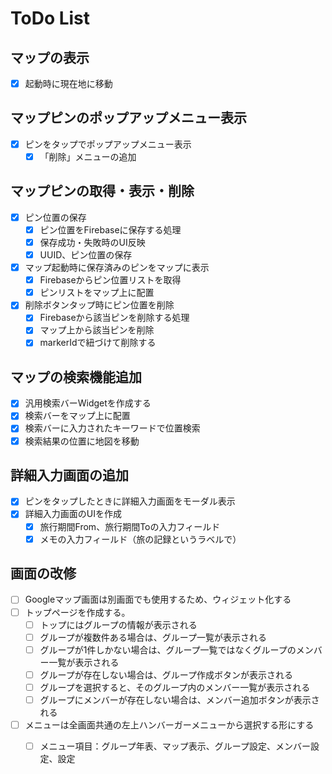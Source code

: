 # ToDo List

## マップの表示
- [x] 起動時に現在地に移動

## マップピンのポップアップメニュー表示
- [x] ピンをタップでポップアップメニュー表示
  - [x] 「削除」メニューの追加

## マップピンの取得・表示・削除
- [x] ピン位置の保存
    - [x] ピン位置をFirebaseに保存する処理
    - [x] 保存成功・失敗時のUI反映
    - [x] UUID、ピン位置の保存
- [x] マップ起動時に保存済みのピンをマップに表示
    - [x] Firebaseからピン位置リストを取得
    - [x] ピンリストをマップ上に配置
- [x] 削除ボタンタップ時にピン位置を削除
    - [x] Firebaseから該当ピンを削除する処理
    - [x] マップ上から該当ピンを削除
    - [x] markerIdで紐づけて削除する

## マップの検索機能追加
- [x] 汎用検索バーWidgetを作成する
- [x] 検索バーをマップ上に配置
- [x] 検索バーに入力されたキーワードで位置検索
- [x] 検索結果の位置に地図を移動

## 詳細入力画面の追加
- [x] ピンをタップしたときに詳細入力画面をモーダル表示
- [x] 詳細入力画面のUIを作成
  - [x] 旅行期間From、旅行期間Toの入力フィールド
  - [x] メモの入力フィールド（旅の記録というラベルで）

## 画面の改修
- [ ] Googleマップ画面は別画面でも使用するため、ウィジェット化する
- [ ] トップページを作成する。
  - [ ] トップにはグループの情報が表示される
  - [ ] グループが複数件ある場合は、グループ一覧が表示される
  - [ ] グループが1件しかない場合は、グループ一覧ではなくグループのメンバー一覧が表示される
  - [ ] グループが存在しない場合は、グループ作成ボタンが表示される
  - [ ] グループを選択すると、そのグループ内のメンバー一覧が表示される
  - [ ] グループにメンバーが存在しない場合は、メンバー追加ボタンが表示される
- [ ] メニューは全画面共通の左上ハンバーガーメニューから選択する形にする
  - [ ] メニュー項目：グループ年表、マップ表示、グループ設定、メンバー設定、設定

